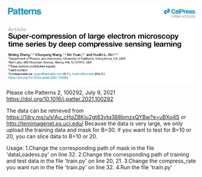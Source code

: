 <p align="left"><img src="header.jpg" width="600"\></p>

Please cite
Patterns 2, 100292, July 9, 2021
https://doi.org/10.1016/j.patter.2021.100292

The data can be retrieved from https://1drv.ms/u/s!Au_cHqZBKiu2gt83vtq388bmzxQYBw?e=uBXo4S or http://temimagenet.ps.uci.edu/
Because the data is very large, we only upload the training data and mask for B=30. if you want to test for B=10 or 20, you can slice data to B=10 or 20.

Usage:
1.Change the corresponding path of mask in the file 'dataLoadess.py' on line 32.
2.Change the corresponding path of training and test data in the file 'train.py' on line 20, 21.
3.Change the compress_rate you want run in the file 'train.py' on line 32. 
4.Run the file 'train.py'
